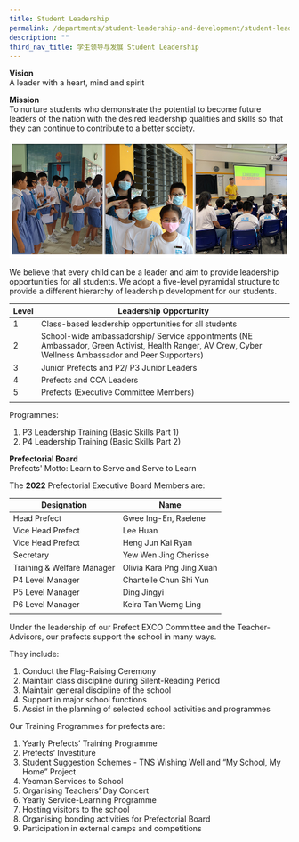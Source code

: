 ```yaml
---
title: Student Leadership
permalink: /departments/student-leadership-and-development/student-leadership/
description: ""
third_nav_title: 学生领导与发展 Student Leadership
---
```


**Vision** <br>
A leader with a heart, mind and spirit

**Mission** <br>
To nurture students who demonstrate the potential to become future leaders of the nation with the desired leadership qualities and skills so that they can continue to contribute to a better society.

![](/images/Banner_SLD_2021.jpg)

We believe that every child can be a leader and aim to provide leadership opportunities for all students. We adopt a five-level pyramidal structure to provide a different hierarchy of leadership development for our students.

| Level | Leadership Opportunity |
|---|---|
| 1 | Class-based leadership opportunities for all students |
| 2 | School-wide ambassadorship/ Service appointments (NE Ambassador, Green Activist, Health Ranger, AV Crew, Cyber Wellness Ambassador and Peer Supporters) |
| 3 | Junior Prefects and P2/ P3 Junior Leaders |
| 4 | Prefects and CCA Leaders |
| 5 | Prefects (Executive Committee Members) |
| | |

Programmes:
1. P3 Leadership Training (Basic Skills Part 1)
2. P4 Leadership Training (Basic Skills Part 2)

**Prefectorial Board** <br>
Prefects' Motto: Learn to Serve and Serve to Learn

The **2022** Prefectorial Executive Board Members are:

| Designation | Name |
|---|---|
| Head Prefect | Gwee Ing-En, Raelene |
| Vice Head Prefect | Lee Huan |
| Vice Head Prefect | Heng Jun Kai Ryan |
| Secretary  | Yew Wen Jing Cherisse |
| Training & Welfare Manager | Olivia Kara Png Jing Xuan |
| P4 Level Manager | Chantelle Chun Shi Yun |
| P5 Level Manager | Ding Jingyi |
| P6 Level Manager | Keira Tan Werng Ling |
| | |

Under the leadership of our Prefect EXCO Committee and the Teacher-Advisors, our prefects support the school in many ways.

They include:
1. Conduct the Flag-Raising Ceremony
2. Maintain class discipline during Silent-Reading Period
3. Maintain general discipline of the school
4. Support in major school functions
5. Assist in the planning of selected school activities and programmes

Our Training Programmes for prefects are:
1. Yearly Prefects’ Training Programme
2. Prefects’ Investiture
3. Student Suggestion Schemes - TNS Wishing Well and “My School, My Home” Project
4. Yeoman Services to School
5. Organising Teachers’ Day Concert
6. Yearly Service-Learning Programme
7. Hosting visitors to the school
8. Organising bonding activities for Prefectorial Board
9. Participation in external camps and competitions